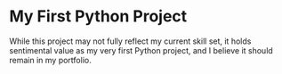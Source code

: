 # My First Python Project

While this project may not fully reflect my current skill set, it holds sentimental value as my very first Python project, and I believe it should remain in my portfolio.
